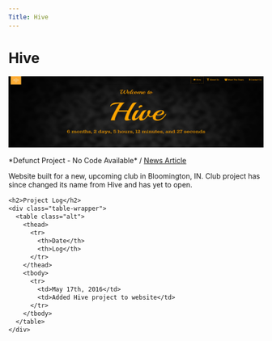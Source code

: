 ```yaml
---
Title: Hive
---
```


<div id="main">
  <div class="inner">
    <h1>Hive</h1>
    <span class="image main"><img src="./themes/phantom/images/projects/hivebanner.png" alt="" /></span>
    <p>*Defunct Project - No Code Available* / <a href="https://candornews.com/2014/09/06/bloomingtons-new-hot-spot-the-hive/">News Article</a></p>
    <p>Website built for a new, upcoming club in Bloomington, IN. Club project has since changed its name from Hive and has yet to open.</p>

    <h2>Project Log</h2>
    <div class="table-wrapper">
      <table class="alt">
        <thead>
          <tr>
            <th>Date</th>
            <th>Log</th>
          </tr>
        </thead>
        <tbody>
          <tr>
            <td>May 17th, 2016</td>
            <td>Added Hive project to website</td>
          </tr>
        </tbody>
      </table>
    </div>
  </div>
</div>
